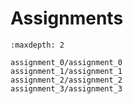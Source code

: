 # Assignments

```{toctree}
:maxdepth: 2

assignment_0/assignment_0
assignment_1/assignment_1
assignment_2/assignment_2
assignment_3/assignment_3
```

